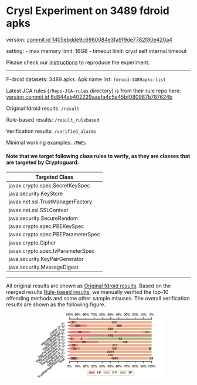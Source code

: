 # Crysl Experiment on 3489 fdroid apks 

version: [commit id 1405ebdde9c6980084e3fa9f9de7782f80e420a4](https://github.com/CROSSINGTUD/CryptoAnalysis/tree/1405ebdde9c6980084e3fa9f9de7782f80e420a4)

setting:
    - max memory limit: 16GB
    - timeout limit: crysl self internal timeout

Please check our [instructions](./RUN.md) to reproduce the experiment.

---

F-droid datasets: 3489 apks. Apk name list: `fdroid-3489apks-list`

Latest JCA rules (`/Repo-JCA-rules` directory) is from their rule repo here: [version commit id 6d844ab402229aaefa4c5e45bf080987b787624b](https://github.com/CROSSINGTUD/Crypto-API-Rules/tree/6d844ab402229aaefa4c5e45bf080987b787624b)

Original fdroid results: `/result`

Rule-based results: `/result_rulebased`

Verification results: `/verified_alarms`

Minimal working examples: `/MWEs`

#### Note that we target following class rules to verify, as they are classes that are targeted by Cryptoguard.

| Targeted  Class                    |
| ---------------------------------- |
| javax.crypto.spec.SecretKeySpec    |
| java.security.KeyStore             |
| javax.net.ssl.TrustManagerFactory  |
| javax.net.ssl.SSLContext           |
| java.security.SecureRandom         |
| javax.crypto.spec.PBEKeySpec       |
| javax.crypto.spec.PBEParameterSpec |
| javax.crypto.Cipher                |
| javax.crypto.spec.IvParameterSpec  |
| java.security.KeyPairGenerator     |
| java.security.MessageDigest        |

---

All original results are shown as [Original fdroid results](./result/). Based on the merged results [Rule-based results](./result_rulebased/), we manually verified the top-10 offending methods and some other sample misuses. The overall verification results are shown as the following figure.

<p align="center">
<img src="assets/crysl_result.png" alt="" width="70%"/>
</p>